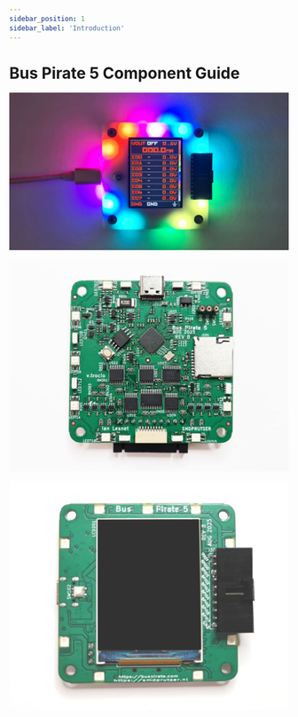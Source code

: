 ```yaml
---
sidebar_position: 1
sidebar_label: 'Introduction'
---
```


# Bus Pirate 5 Component Guide

![](./img/bp-rgb-dark.jpg)

![](./img/bp5-pcb-bottom.jpg)

![](./img/bp5-pcb-top.jpg)


